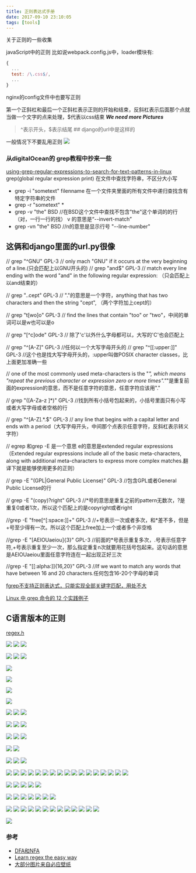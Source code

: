 ```yaml
---
title: 正则表达式手册
date: 2017-09-10 23:10:05
tags: [tools]
---
```


关于正则的一些收集


<!--more-->


javaScript中的正则
比如说webpack.config.js中，loader模块有:
```js
{
  ...
  test: /\.css$/,
  ...
}
```

nginx的config文件中也要写正则




第一个正斜杠和最后一个正斜杠表示正则的开始和结束，反斜杠表示后面那个点就当做一个文字的点来处理，$代表以css结束
***We need more Pictures***

> ^表示开头，$表示结尾 ## django的url中是这样的

一般情况下不要乱用正则
![](https://api1.foster66.xyz/static/imgs/bee-getting-the-pollen-wallpaper-538358eb5d5a3.jpg)


### 从digitalOcean的 grep教程中抄来一些
[using-grep-regular-expressions-to-search-for-text-patterns-in-linux](https://www.digitalocean.com/community/tutorials/using-grep-regular-expressions-to-search-for-text-patterns-in-linux)
grep(global regular expression print)
在文件中查找字符串，不区分大小写
- grep -i "sometext" filenname
在一个文件夹里面的所有文件中递归查找含有特定字符串的文件
- grep -r "sometext" *
- grep -v "the" BSD //在BSD这个文件中查找不包含"the"这个单词的的行（对，一行一行的找） v 的意思是“--invert-match”
- grep -vn "the" BSD //n的意思是显示行号  "--line-number" 

## 这俩和django里面的url.py很像
// grep "^GNU" GPL-3 // only mach "GNU" if it occurs at the very beginning of a line.(只会匹配上以GNU开头的)
// grep "and$" GPL-3 // match every line ending with the word "and" in the following regular expression: （只会匹配上以and结束的）

// grep "..cept" GPL-3 // "."的意思是一个字符，anything that has two characters and then the string "cept", （两个字符加上cept的）

// grep "t[wo]o" GPL-3 //  find the lines that contain "too" or "two"，中间的单词可以是w也可以是o

// grep "[^c]ode" GPL-3 // 除了'c'以外什么字母都可以，大写的'C'也会匹配上

// grep "^[A-Z]" GPL-3 //任何以一个大写字母开头的
// grep "^[[:upper:]]" GPL-3 //这个也是找大写字母开头的，:upper叫做POSIX character classes，比上面更加准确一些

// one of the most commonly used meta-characters is the "*", which means "repeat the previous character or expression zero or more times"."*"是重复前面的expression的意思，而不是任意字符的意思，任意字符应该用"."

// grep "([A-Za-z ]*)" GPL-3 //找到所有小括号包起来的，小括号里面只有小写或者大写字母或者空格的行

// grep "^[A-Z].*\.$" GPL-3 // any line that begins with a capital letter and ends with a period（大写字母开头，中间那个点表示任意字符，反斜杠表示转义字符）

// egrep 和grep -E 是一个意思
e的意思是extended regular expressions（Extended regular expressions include all of the basic meta-characters, along with additional meta-characters to express more complex matches.翻译下就是能够使用更多的正则）

// grep -E "(GPL|General Public License)" GPL-3 //包含GPL或者General Public License的行

// grep -E "(copy)?right" GPL-3 //*号的意思是重复之前的pattern无数次，?是重复0或者1次，所以这个匹配上的是copyright或者right

//grep -E "free[^[:space:]]+" GPL-3 //+号表示一次或者多次，和*差不多，但是+号至少得有一次。所以这个匹配上free加上一个或者多个非空格

//grep -E "[AEIOUaeiou]{3}" GPL-3  //前面的*号表示重复多次，.号表示任意字符,+号表示重复至少一次，那么指定重复n次就要用花括号包起来。这句话的意思是AEIOUaeiou里面任意字符连在一起出现正好三次

//grep -E "[[:alpha:]]{16,20}" GPL-3 //If we want to match any words that have between 16 and 20 characters.任何包含16-20个字母的单词


[fgrep不支持正则表达式，只能实现全部关键字匹配，用处不大](http://www.178linux.com/7040)


[Linux 中 grep 命令的 12 个实践例子](http://blog.jobbole.com/112580/)



## C语言版本的正则
[regex.h](https://www.zfl9.com/c-regex-pcre.html)

![](https://api1.foster66.xyz/static/imgs/scenery151110067848.jpg)
![](https://api1.foster66.xyz/static/imgs/1513521515888.jpg)
![](https://api1.foster66.xyz/static/imgs/1513521557303.jpg)


![](https://api1.foster66.xyz/static/imgs/1102533911-1.jpg)
![](https://haldir66.ga/static/imgs/20120103214255_nTsVt.jpg)
![](https://api1.foster66.xyz/static/imgs/apic5964_sc115.jpg)

![](https://api1.foster66.xyz/static/imgs/strawberry-festival.jpg)



![](https://api1.foster66.xyz/static/imgs/macro-of-yellow-narcisa-flower-wallpaper-53834d45b40a1.jpg)

![](https://api1.foster66.xyz/static/imgs/yellow-autumn-leaves-wallpaper-537f1e4672a31.jpg)



![](https://api1.foster66.xyz/static/imgs/rice_on_trunk.jpg)

![](https://api1.foster66.xyz/static/imgs/EibseeHerbst_EN-AU10470771604_1920x1080.jpg)
![](https://api1.foster66.xyz/static/imgs/FoxMolt_ZH-CN7917304192_1920x1080.jpg)
![](https://api1.foster66.xyz/static/imgs/FremontPeak_EN-AU8617183007_1920x1080.jpg)

![](https://api1.foster66.xyz/static/imgs/HuaynaPicchu_EN-AU9938663347_1920x1080.jpg)
![](https://api1.foster66.xyz/static/imgs/HubbleSaturn_EN-AU12572317531_1920x1080.jpg)
![](https://api1.foster66.xyz/static/imgs/JeanLafitte_EN-AU11428973003_1920x1080.jpg)



![](https://api1.foster66.xyz/static/imgs/OtterChillin_EN-AU10154811440_1920x1080.jpg)
![](https://api1.foster66.xyz/static/imgs/ParkRangerIsmael_EN-AU8783805449_1920x1080.jpg)
![](https://api1.foster66.xyz/static/imgs/PortAntonio_EN-AU9246692740_1920x1080.jpg)

![](https://api1.foster66.xyz/static/imgs/RedAntarctica_EN-AU12197122155_1920x1080.jpg)
![](https://api1.foster66.xyz/static/imgs/SaltApple_EN-AU13056568956_1920x1080.jpg)

![](https://api1.foster66.xyz/static/imgs/SuperBlueBloodMoon_JA-JP11881086623_1920x1080.jpg)
![](https://api1.foster66.xyz/static/imgs/TDPflamingos_EN-AU9923017546_1920x1080.jpg)
![](https://api1.foster66.xyz/static/imgs/WavePoppy_EN-AU9071800685_1920x1080.jpg)

![](https://api1.foster66.xyz/static/imgs/BlueMushroom_EN-AU9252668987_1920x1080.jpg)
![](https://api1.foster66.xyz/static/imgs/DCCB_EN-AU11982634575_1920x1080.jpg)
![](https://api1.foster66.xyz/static/imgs/DogWork_EN-AU10032511594_1920x1080.jpg)
![](https://api1.foster66.xyz/static/imgs/ElkValleyVideo_EN-AU7645555683_1920x1080.jpg)
![](https://api1.foster66.xyz/static/imgs/Forest_ZH-CN16430313748_1920x1080.jpg)
![](https://api1.foster66.xyz/static/imgs/HeronIslandShark_EN-AU12565902939_1920x1080.jpg)
![](https://api1.foster66.xyz/static/imgs/Mapleleaf_ZH-CN9491310356_1920x1080.jpg)
![](https://api1.foster66.xyz/static/imgs/MaryLouWilliams_EN-AU11937645356_1920x1080.jpg)
![](https://api1.foster66.xyz/static/imgs/Mooncake_ZH-CN10274798301_1920x1080.jpg)
![](https://api1.foster66.xyz/static/imgs/MooseLakeGrass_EN-AU11940305772_1920x1080.jpg)
![](https://api1.foster66.xyz/static/imgs/PlutoNorthPole_ZH-CN12213356975_1920x1080.jpg)
![](https://api1.foster66.xyz/static/imgs/Rapadalen_EN-AU11885358150_1920x1080.jpg)
![](https://api1.foster66.xyz/static/imgs/SweetChestnut_ZH-CN10220364928_1920x1080.jpg)
![](https://api1.foster66.xyz/static/imgs/TadamiTrain_ZH-CN13495442975_1920x1080.jpg)
![](https://api1.foster66.xyz/static/imgs/TahquamenonFalls_EN-AU8966938934_1920x1080.jpg)
![](https://api1.foster66.xyz/static/imgs/VallesMarineris_ZH-CN10598461085_1920x1080.jpg)
![](https://api1.foster66.xyz/static/imgs/WorldRefugeeDay_EN-AU5421237644_1920x1080.jpg)



![](https://api1.foster66.xyz/static/imgs/LakePowellStorm_ZH-CN6822865622_1920x1080.jpg)
![](https://api1.foster66.xyz/static/imgs/OceanCurrents_ZH-CN13704695457_1920x1080.jpg)
![](https://api1.foster66.xyz/static/imgs/Aldabra_EN-AU10067035056_1920x1080.jpg)
![](https://api1.foster66.xyz/static/imgs/EborFallsVideo_EN-AU8428374700_1920x1080.jpg)
![](https://api1.foster66.xyz/static/imgs/OsoyoosExpressway_EN-AU12955968650_1920x1080.jpg)


![](https://api1.foster66.xyz/static/imgs/BailysBeads_ZH-CN5728297739_1920x1080.jpg)
![](https://api1.foster66.xyz/static/imgs/ElkFallsBridge_ZH-CN3921681387_1920x1080.jpg)
![](https://api1.foster66.xyz/static/imgs/HawksbillCrag_ZH-CN4429681235_1920x1080.jpg)
![](https://api1.foster66.xyz/static/imgs/HKreuni_ZH-CN5683726370_1920x1080.jpg)
![](https://api1.foster66.xyz/static/imgs/ManausBasin_ZH-CN4303809335_1920x1080.jpg)
![](https://api1.foster66.xyz/static/imgs/RootBridge_ZH-CN5173953292_1920x1080.jpg)
![](https://api1.foster66.xyz/static/imgs/SalcombeDevon_ZH-CN5806331292_1920x1080.jpg)




![](https://api1.foster66.xyz/static/imgs/RainierMilkyWay_ZH-CN9404321904_1920x1080.jpg)
![](https://api1.foster66.xyz/static/imgs/PeruvianRainforest_ZH-CN4066508593_1920x1080.jpg)
![](https://api1.foster66.xyz/static/imgs/Ghyakar_ZH-CN4631836915_1920x1080.jpg)
![](https://api1.foster66.xyz/static/imgs/LuciolaCruciata_ZH-CN9063767400_1920x1080.jpg)
![](https://api1.foster66.xyz/static/imgs/HallstattAustria_PT-BR9407016733_1920x1080.jpg)
![](https://api1.foster66.xyz/static/imgs/PingganVillage_ZH-CN10035092925_1920x1080.jpg)
![](https://api1.foster66.xyz/static/imgs/RainforestMoss_ZH-CN2878951870_1920x1080.jpg)
![](https://api1.foster66.xyz/static/imgs/BlumenwieseNRW_ZH-CN4774429225_1920x1080.jpg)
![](https://api1.foster66.xyz/static/imgs/HopeValley_ZH-CN2208363231_1920x1080.jpg)
![](https://api1.foster66.xyz/static/imgs/NFLDfog_ZH-CN4846953507_1920x1080.jpg)
![](https://api1.foster66.xyz/static/imgs/dragonboat_ZH-CN0697680986_1920x1080.jpg)
![](https://api1.foster66.xyz/static/imgs/Manhattanhenge_ZH-CN4659585143_1920x1080.jpg)
![](https://api1.foster66.xyz/static/imgs/QingMingHuangShan_ZH-CN12993895964_1920x1080.jpg)




![](https://haldir66.ga/static/imgs/starry-night-van-gogh.jpg)
### 参考
- [DFA和NFA](http://www.importnew.com/26560.html)
- [Learn regex the easy way](https://github.com/ziishaned/learn-regex)
- [大部分图片来自必应壁纸](https://bing.ioliu.cn/)
